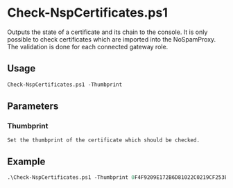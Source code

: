 # Check-NspCertificates.ps1

Outputs the state of a certificate and its chain to the console.
It is only possible to check certificates which are imported into the NoSpamProxy.
The validation is done for each connected gateway role.

## Usage 

```ps
Check-NspCertificates.ps1 -Thumbprint
```

## Parameters
### Thumbprint
    Set the thumbprint of the certificate which should be checked.
	
## Example

```ps
.\Check-NspCertificates.ps1 -Thumbprint 0F4F9209E172B6D81022C0219CF253EFD29689F6
```
